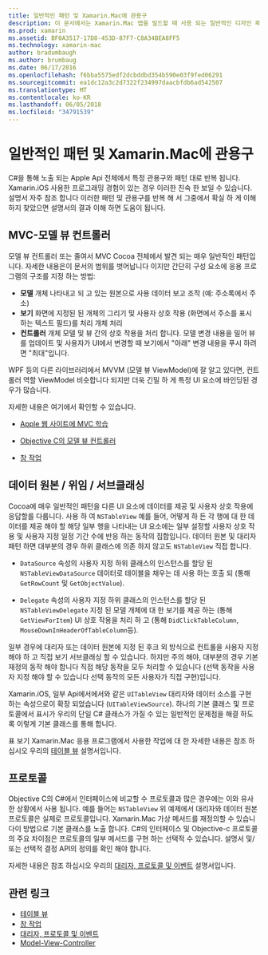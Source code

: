 ```yaml
---
title: 일반적인 패턴 및 Xamarin.Mac에 관용구
description: 이 문서에서는 Xamarin.Mac 앱을 빌드할 때 사용 되는 일반적인 디자인 패턴에 설명 합니다. 모델-뷰-컨트롤러 패턴, 데이터 원본 및 대리자 패턴 및 프로토콜에 설명 합니다.
ms.prod: xamarin
ms.assetid: BF0A3517-17D8-453D-87F7-C8A34BEA8FF5
ms.technology: xamarin-mac
author: bradumbaugh
ms.author: brumbaug
ms.date: 06/17/2016
ms.openlocfilehash: f6bba5575edf2dcbddbd354b590e03f9fed06291
ms.sourcegitcommit: ea1dc12a3c2d7322f234997daacbfdb6ad542507
ms.translationtype: MT
ms.contentlocale: ko-KR
ms.lasthandoff: 06/05/2018
ms.locfileid: "34791539"
---
```

# <a name="common-patterns-and-idioms-in-xamarinmac"></a>일반적인 패턴 및 Xamarin.Mac에 관용구

C#을 통해 노출 되는 Apple Api 전체에서 특정 관용구와 패턴 대로 반복 됩니다. Xamarin.iOS 사용한 프로그래밍 경험이 있는 경우 이러한 친숙 한 보일 수 있습니다. 설명서 자주 참조 합니다 이러한 패턴 및 관용구를 반복 해 서 그중에서 확실 하 게 이해 하지 찾았으면 설명서의 결과 이해 하면 도움이 됩니다.

## <a name="mvc---model-view-controller"></a>MVC-모델 뷰 컨트롤러

모델 뷰 컨트롤러 또는 줄여서 MVC Cocoa 전체에서 발견 되는 매우 일반적인 패턴입니다. 자세한 내용은이 문서의 범위를 벗어납니다 이지만 간단히 구성 요소에 응용 프로그램의 구조를 지정 하는 방법:

- **모델** 개체 나타내고 되 고 있는 원본으로 사용 데이터 보고 조작 (예: 주소록에서 주소)
- **보기** 화면에 지정된 된 개체의 그리기 및 사용자 상호 작용 (화면에서 주소를 표시 하는 텍스트 필드)를 처리 개체 처리
- **컨트롤러** 개체 모델 및 뷰 간의 상호 작용을 처리 합니다. 모델 변경 내용을 밀어 뷰를 업데이트 및 사용자가 UI에서 변경할 때 보기에서 "아래" 변경 내용을 푸시 하려면 "최대"입니다.

WPF 등의 다른 라이브러리에서 MVVM (모델 뷰 ViewModel)에 잘 알고 있다면, 컨트롤러 역할 ViewModel 비슷합니다 되지만 더욱 긴밀 하 게 특정 UI 요소에 바인딩된 경우가 많습니다.

자세한 내용은 여기에서 확인할 수 있습니다.

- [Apple 웹 사이트에 MVC 학습](https://developer.apple.com/library/ios/documentation/general/conceptual/devpedia-cocoacore/MVC.html)

- [Objective C의 모델 뷰 컨트롤러](https://developer.apple.com/library/ios/documentation/general/conceptual/CocoaEncyclopedia/Model-View-Controller/Model-View-Controller.html)
- [창 작업](~/mac/user-interface/window.md)

## <a name="data-source--delegate--subclassing"></a>데이터 원본 / 위임 / 서브클래싱

Cocoa에 매우 일반적인 패턴을 다른 UI 요소에 데이터를 제공 및 사용자 상호 작용에 응답할를 다룹니다. 사용 하 여 `NSTableView` 예를 들어, 어떻게 하 든 각 행에 대 한 데이터를 제공 해야 할 해당 일부 행을 나타내는 UI 요소에는 일부 설정할 사용자 상호 작용 및 사용자 지정 일정 기간 수에 반응 하는 동작의 집합입니다. 데이터 원본 및 대리자 패턴 하면 대부분의 경우 하위 클래스에 의존 하지 않고도 `NSTableView` 직접 합니다.

- `DataSource` 속성의 사용자 지정 하위 클래스의 인스턴스를 할당 된 `NSTableViewDataSource` 데이터로 테이블을 채우는 데 사용 하는 호출 되 (통해 `GetRowCount` 및 `GetObjectValue`).

- `Delegate` 속성의 사용자 지정 하위 클래스의 인스턴스를 할당 된 `NSTableViewDelegate` 지정 된 모델 개체에 대 한 보기를 제공 하는 (통해 `GetViewForItem`) UI 상호 작용을 처리 하 고 (통해 `DidClickTableColumn`, `MouseDownInHeaderOfTableColumn`등).

일부 경우에 대리자 또는 데이터 원본에 지정 된 후크 외 방식으로 컨트롤을 사용자 지정 해야 하 고 직접 보기 서브클래싱 할 수 있습니다. 하지만 주의 해야, 대부분의 경우 기본 재정의 동작 해야 합니다 직접 해당 동작을 모두 처리할 수 있습니다 (선택 동작을 사용자 지정 해야 할 수 있습니다 선택 동작의 모든 사용자가 직접 구현)입니다.

Xamarin.iOS, 일부 Api에서에서와 같은 `UITableView` 대리자와 데이터 소스를 구현 하는 속성으로이 확장 되었습니다 (`UITableViewSource`). 하나의 기본 클래스 및 프로토콜에서 표시가 우리의 단일 C# 클래스가 가질 수 있는 일반적인 문제점을 해결 하도록 이렇게 기본 클래스를 통해 합니다.

표 보기 Xamarin.Mac 응용 프로그램에서 사용한 작업에 대 한 자세한 내용은 참조 하십시오 우리의 [테이블 뷰](~/mac/user-interface/table-view.md) 설명서입니다.

## <a name="protocols"></a>프로토콜

Objective C의 C#에서 인터페이스에 비교할 수 프로토콜과 많은 경우에는 이와 유사한 상황에서 사용 됩니다. 예를 들어는 `NSTableView` 위 예제에서 대리자와 데이터 원본 프로토콜은 실제로 프로토콜입니다. Xamarin.Mac 가상 메서드를 재정의할 수 있습니다이 방법으로 기본 클래스를 노출 합니다. C#의 인터페이스 및 Objective-c 프로토콜의 주요 차이점은 프로토콜의 일부 메서드를 구현 하는 선택적 수 있습니다. 설명서 및/또는 선택적 결정 API의 정의를 확인 해야 합니다.

자세한 내용은 참조 하십시오 우리의 [대리자, 프로토콜 및 이벤트](~/ios/app-fundamentals/delegates-protocols-and-events.md) 설명서입니다.



## <a name="related-links"></a>관련 링크

- [테이블 뷰](~/mac/user-interface/table-view.md)
- [창 작업](~/mac/user-interface/window.md)
- [대리자, 프로토콜 및 이벤트](~/ios/app-fundamentals/delegates-protocols-and-events.md)
- [Model-View-Controller](https://developer.apple.com/library/ios/documentation/general/conceptual/CocoaEncyclopedia/Model-View-Controller/Model-View-Controller.html)
